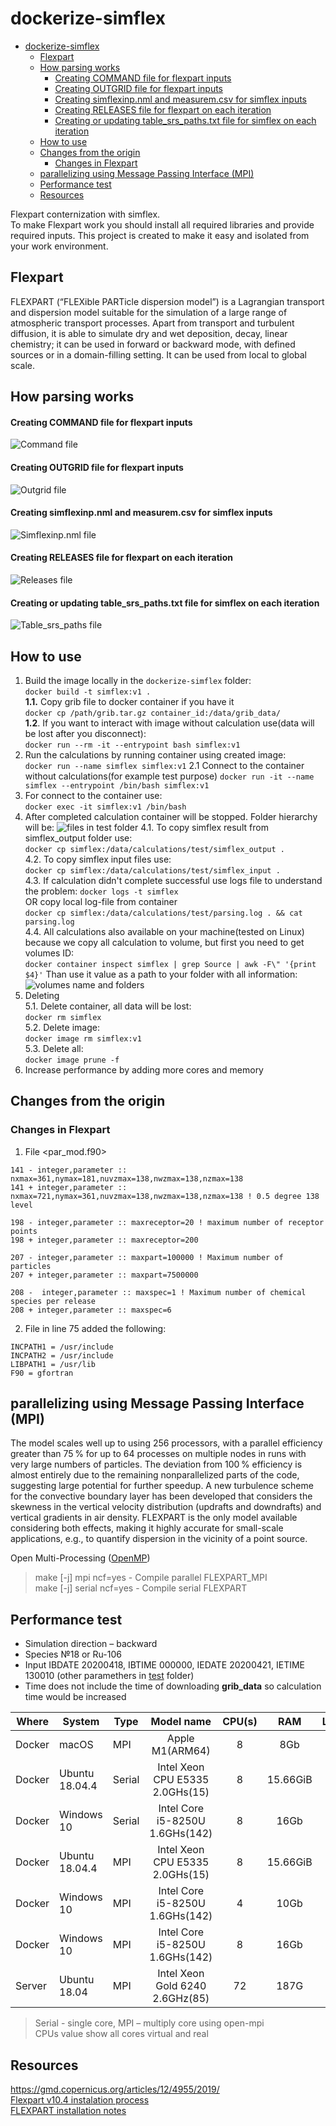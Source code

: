 # dockerize-simflex

- [dockerize-simflex](#dockerize-simflex)
  - [Flexpart](#flexpart)
  - [How parsing works](#how-parsing-works)
      - [Creating COMMAND file for flexpart inputs](#creating-command-file-for-flexpart-inputs)
      - [Creating OUTGRID file for flexpart inputs](#creating-outgrid-file-for-flexpart-inputs)
      - [Creating simflexinp.nml and measurem.csv for simflex inputs](#creating-simflexinpnml-and-measuremcsv-for-simflex-inputs)
      - [Creating RELEASES file for flexpart on each iteration](#creating-releases-file-for-flexpart-on-each-iteration)
      - [Creating or updating table_srs_paths.txt file for simflex on each iteration](#creating-or-updating-table_srs_pathstxt-file-for-simflex-on-each-iteration)
  - [How to use](#how-to-use)
  - [Changes from the origin](#changes-from-the-origin)
    - [Changes in Flexpart](#changes-in-flexpart)
  - [parallelizing using Message Passing Interface (MPI)](#parallelizing-using-message-passing-interface-mpi)
  - [Performance test](#performance-test)
  - [Resources](#resources)

Flexpart conternization with simflex.  
To make Flexpart work you should install all required libraries and provide required inputs. This project is created to make it easy and isolated from your work environment.

## Flexpart

FLEXPART (“FLEXible PARTicle dispersion model”) is a Lagrangian transport and dispersion model suitable for the simulation of a large range of atmospheric transport processes. Apart from transport and turbulent diffusion, it is able to simulate dry and wet deposition, decay, linear chemistry; it can be used in forward or backward mode, with defined sources or in a domain-filling setting. It can be used from local to global scale.

## How parsing works

#### Creating COMMAND file for flexpart inputs

![Command file](/docs/command.png)

#### Creating OUTGRID file for flexpart inputs

![Outgrid file](/docs/outgrid.png)

#### Creating simflexinp.nml and measurem.csv for simflex inputs

![Simflexinp.nml file](/docs/simflexinp.png)

#### Creating RELEASES file for flexpart on each iteration

![Releases file](/docs/releases.png)

#### Creating or updating table_srs_paths.txt file for simflex on each iteration

![Table_srs_paths file](/docs/table_srs_paths.png)

## How to use

1. Build the image locally in the `dockerize-simflex` folder:  
`docker build -t simflex:v1 .`  
**1.1.** Copy grib file to docker container if you have it  
`docker cp /path/grib.tar.gz container_id:/data/grib_data/`  
**1.2**. If you want to interact with image without calculation use(data will be lost after you disconnect):  
`docker run --rm -it --entrypoint bash simflex:v1`
2. Run the calculations by running container using created image:  
`docker run --name simflex simflex:v1`
2.1 Connect to the container without calculations(for example test purpose)
`docker run -it --name simflex --entrypoint /bin/bash simflex:v1`
3. For connect to the container use:  
`docker exec -it simflex:v1 /bin/bash`
4. After completed calculation container will be stopped. Folder hierarchy will be:
![files in test folder](/docs/test_files.png)
4.1. To copy simflex result from simflex_output folder use:  
`docker cp simflex:/data/calculations/test/simflex_output .`  
4.2. To copy simflex input files use:  
`docker cp simflex:/data/calculations/test/simflex_input .`  
4.3. If calculation didn't complete successful use logs file to understand the problem:
`docker logs -t simflex`  
OR copy local log-file from container  
`docker cp simflex:/data/calculations/test/parsing.log . && cat parsing.log`  
4.4. All calculations also available on your machine(tested on Linux) because we copy all calculation to volume, but first you need to get volumes ID:  
`docker container inspect simflex | grep Source | awk -F\" '{print $4}'`
Than use it value as a path to your folder with all information:  
![volumes name and folders](/docs/volume_location.png)
5. Deleting  
5.1. Delete container, all data will be lost:  
`docker rm simflex`  
5.2. Delete image:  
`docker image rm simflex:v1`  
5.3. Delete all:  
`docker image prune -f`  
6. Increase performance by adding more cores and memory

## Changes from the origin

### Changes in Flexpart

1. File <par_mod.f90>

```
141 - integer,parameter :: nxmax=361,nymax=181,nuvzmax=138,nwzmax=138,nzmax=138
141 + integer,parameter :: nxmax=721,nymax=361,nuvzmax=138,nwzmax=138,nzmax=138 ! 0.5 degree 138 level

198 - integer,parameter :: maxreceptor=20 ! maximum number of receptor points
198 + integer,parameter :: maxreceptor=200

207 - integer,parameter :: maxpart=100000 ! Maximum number of particles
207 + integer,parameter :: maxpart=7500000

208 -  integer,parameter :: maxspec=1 ! Maximum number of chemical species per release
208 + integer,parameter :: maxspec=6
```

2. File <makefile> in line 75 added the following:

```
INCPATH1 = /usr/include
INCPATH2 = /usr/include
LIBPATH1 = /usr/lib
F90 = gfortran
```

## parallelizing using Message Passing Interface (MPI)

The model scales well up to using 256 processors, with a parallel efficiency greater than 75 % for up to 64 processes on multiple nodes in runs with very large numbers of particles. The deviation from 100 % efficiency is almost entirely due to the remaining nonparallelized parts of the code, suggesting large potential for further speedup. A new turbulence scheme for the convective boundary layer has been developed that considers the skewness in the vertical velocity distribution (updrafts and downdrafts) and vertical gradients in air density. FLEXPART is the only model available considering both effects, making it highly accurate for small-scale applications, e.g., to quantify dispersion in the vicinity of a point source.

Open Multi-Processing ([OpenMP](http://www.openmp.org/))

> make [-j] mpi ncf=yes - Compile parallel FLEXPART_MPI  
> make [-j] serial ncf=yes - Compile serial FLEXPART

## Performance test

- Simulation direction – backward
- Species №18 or Ru-106
- Input IBDATE 20200418, IBTIME 000000, IEDATE 20200421, IETIME 130010 (other paramethers in [test](/flexpart_v10.4/test/) folder)
- Time does not include the time of downloading **grib_data** so calculation time would be increased

|Where|System|Type|Model name|CPU(s)|RAM|Loutstep|Parts|Calc Times|
|-|-|-|:-:|:-:|:-:|:-:|:-:|:-|
|Docker|macOS|MPI|Apple M1(ARM64)|8|8Gb|3600|10000|1d, 18:26:27.673187|
|Docker|Ubuntu 18.04.4|Serial|Intel Xeon CPU E5335 2.0GHs(15)|8|15.66GiB|3600|10000|17:40:18.740042|
|Docker|Windows 10|Serial|Intel Core i5-8250U 1.6GHs(142)|8|16Gb|3600|10000|10:53:27.204476|
|Docker|Ubuntu 18.04.4|MPI|Intel Xeon CPU E5335 2.0GHs(15)|8|15.66GiB|3600|10000|3:44:23.769362|
|Docker|Windows 10|MPI|Intel Core i5-8250U 1.6GHs(142)|4|10Gb|3600|10000|1:47:01.369211|
|Docker|Windows 10|MPI|Intel Core i5-8250U 1.6GHs(142)|8|16Gb|3600|10000|1:45:34.842323|
|Server|Ubuntu 18.04|MPI|Intel Xeon Gold 6240 2.6GHz(85)|72|187G|3600|10000|3977s or 66m|

> Serial - single core, MPI – multiply core using open-mpi  
> CPUs value show all cores virtual and real

## Resources

<https://gmd.copernicus.org/articles/12/4955/2019/>  
[Flexpart v10.4 instalation process](https://www.jianshu.com/p/6bc7cee6c9bf)  
[FLEXPART installation notes](http://paisheng.me/2018/08/10/FLEXPART_INSTALLATION_NOTE)
